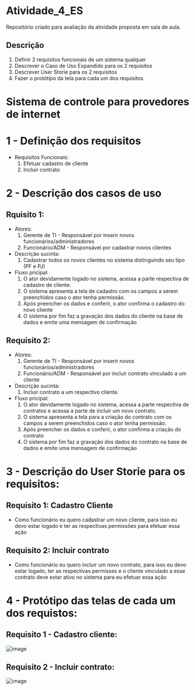 # Atividade_4_ES
Repositório criado para avaliação da atividade proposta em sala de aula.

## Descrição
  1. Definir 2 requisitos funcionais de um sistema qualquer
  2. Descrever o Caso de Uso Expandido para os 2 requisitos
  3. Descrever User Storie para os 2 requisitos
  4. Fazer o protótipo da tela para cada um dos requisitos
 
 # Sistema de controle para provedores de internet
 
 
# 1 - Definição dos requisitos
   * Requisitos Funcionais:
      1. Efetuar cadastro de cliente
      2. Incluir contrato

# 2 - Descrição dos casos de uso
  ## Rquisito 1:
   * Atores:
      1. Gerente de TI - Responsável por inserir novos funcionários/administradores   
      2. Funcionário/ADM - Responsável por cadastrar novos clientes
   * Descrição sucinta:
      1. Cadastrar todos os novos clientes no sistema distinguindo seu tipo (PF e PJ)
   * Fluxo pricipal:
      1. O ator devidamente logado no sistema, acessa a parte respectiva de cadastro de cliente.
      2. O sistema apresenta a tela de cadastro com os campos a serem preenchidos caso o ator tenha permissão.
      3. Após preencher os dados e conferir, o ator confirma o cadastro do novo cliente
      4. O sistema por fim faz a gravação dos dados do cliente na base de dados e emite uma mensagem de confirmação
  ## Requisito 2:
   * Atores:
      1. Gerente de TI - Responsável por inserir novos funcionários/administradores   
      2. Funcionário/ADM - Responsável por incluir contrato vinculado a um cliente
   * Descrição sucinta:
      1. Incluir contrato a um respectivo cliente.
   * Fluxo pricipal:
      1. O ator devidamente logado no sistema, acessa a parte respectiva de contratos e acessa a parte de incluir um novo contrato.
      2. O sistema apresenta a tela para a criação do contrato com os campos a serem preenchidos caso o ator tenha permissão.
      3. Após preencher os dados e conferir, o ator confirma a criação do contrato
      4. O sistema por fim faz a gravação dos dados do contrato na base de dados e emite uma mensagem de confirmação

# 3 - Descrição do User Storie para os requisitos:
  ## Requisito 1: Cadastro Cliente
   * Como funcionário eu quero cadastrar um novo cliente, para isso eu devo estar logado e ter as respectivas permissões para efetuar essa ação
  ## Requisito 2: Incluir contrato
   * Como funcionário eu quero incluir um novo contrato, para isso eu devo estar logado, ter as respectivas permisses e o cliente vinculado a esse contrato deve estar ativo no sistema para eu efetuar essa ação
  
# 4 - Protótipo das telas de cada um dos requistos:
  ## Requisito 1 - Cadastro cliente:
  
   ![image](https://user-images.githubusercontent.com/47585001/190307790-054d0c2d-1aca-4e89-9b87-9c4c346d9c90.png)

  ## Requisito 2 - Incluir contrato:
  
   ![image](https://user-images.githubusercontent.com/47585001/190309214-f694e73b-9f51-4ef5-967c-a833b282569a.png)

    
    
